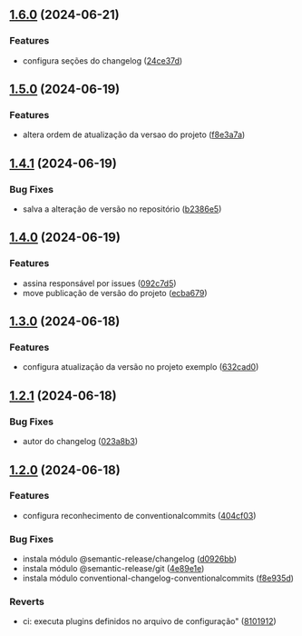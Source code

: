 ## [1.6.0](https://github.com/renebentes/semantic-release/compare/v1.5.0...v1.6.0) (2024-06-21)

### Features

* configura seções do changelog ([24ce37d](https://github.com/renebentes/semantic-release/commit/24ce37de748302335d25867cfc4e185cad01e163))

## [1.5.0](https://github.com/renebentes/semantic-release/compare/v1.4.1...v1.5.0) (2024-06-19)

### Features

* altera ordem de atualização da versao do projeto ([f8e3a7a](https://github.com/renebentes/semantic-release/commit/f8e3a7af579cb96295873100d1618df69a693d89))

## [1.4.1](https://github.com/renebentes/semantic-release/compare/v1.4.0...v1.4.1) (2024-06-19)

### Bug Fixes

* salva a alteração de versão no repositório ([b2386e5](https://github.com/renebentes/semantic-release/commit/b2386e52b7d3820564c716cb26cd1f8f6d015a9d))

## [1.4.0](https://github.com/renebentes/semantic-release/compare/v1.3.0...v1.4.0) (2024-06-19)

### Features

* assina responsável por issues ([092c7d5](https://github.com/renebentes/semantic-release/commit/092c7d5121d640141292902e47717c77ec9cadaa))
* move publicação de versão do projeto ([ecba679](https://github.com/renebentes/semantic-release/commit/ecba679bfe2ab7a849fe505efdee33f37142b1e8))

## [1.3.0](https://github.com/renebentes/semantic-release/compare/v1.2.1...v1.3.0) (2024-06-18)

### Features

* configura atualização da versão no projeto exemplo ([632cad0](https://github.com/renebentes/semantic-release/commit/632cad0cfb8e663083465fc9ceba35fdb3c3c590))

## [1.2.1](https://github.com/renebentes/semantic-release/compare/v1.2.0...v1.2.1) (2024-06-18)

### Bug Fixes

* autor do changelog ([023a8b3](https://github.com/renebentes/semantic-release/commit/023a8b3a01b903328efc7f5001adfa5b5dee13e1))

## [1.2.0](https://github.com/renebentes/semantic-release/compare/v1.1.0...v1.2.0) (2024-06-18)

### Features

* configura reconhecimento de conventionalcommits ([404cf03](https://github.com/renebentes/semantic-release/commit/404cf0369120722bd3b3d26c44abdf7af149b265))

### Bug Fixes

* instala módulo @semantic-release/changelog ([d0926bb](https://github.com/renebentes/semantic-release/commit/d0926bb9debd768cbc103268782c574ad2eb5db6))
* instala módulo @semantic-release/git ([4e89e1e](https://github.com/renebentes/semantic-release/commit/4e89e1edfc902db2a1173c3f3dd42b5334f01479))
* instala módulo conventional-changelog-conventionalcommits ([f8e935d](https://github.com/renebentes/semantic-release/commit/f8e935de2e912840bebf12ae40bea8a37120bc5a))

### Reverts

* ci: executa plugins definidos no arquivo de configuração" ([8101912](https://github.com/renebentes/semantic-release/commit/81019127790b3798a652fa1b3c1e8ae10bafa48f))
